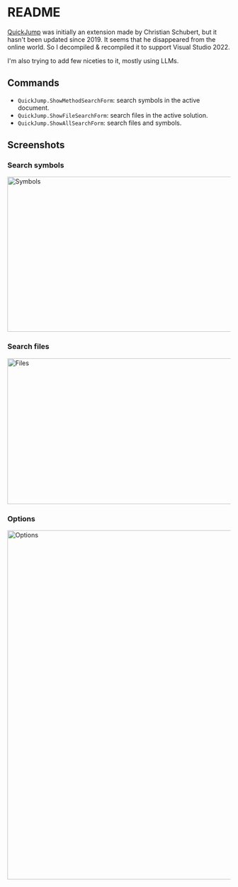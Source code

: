 # README
[QuickJump](https://marketplace.visualstudio.com/items?itemName=ChristianSchubert.QuickJump) was initially an extension made by Christian Schubert, but it hasn't been updated since 2019. It seems that he disappeared from the online world.
So I decompiled & recompiled it to support Visual Studio 2022.

I'm also trying to add few niceties to it, mostly using LLMs. 

## Commands
- `QuickJump.ShowMethodSearchForm`: search symbols in the active document.
- `QuickJump.ShowFileSearchForm`: search files in the active solution.
- `QuickJump.ShowAllSearchForm`: search files and symbols.

## Screenshots

### Search symbols
<img width="700" height="350" alt="Symbols" src="https://github.com/user-attachments/assets/fb145039-0b7e-4194-953f-6606a02e16e7" />


### Search files
<img width="700" height="329" alt="Files" src="https://github.com/user-attachments/assets/aa15de09-65aa-42e6-b98b-2f55b30a23ec" />


### Options
<img width="879" height="788" alt="Options" src="https://github.com/user-attachments/assets/ab03a342-d460-4965-9f67-95c0e01ab086" />
